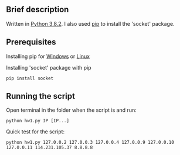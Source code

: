 ## Brief description
Written in [Python 3.8.2](https://www.python.org/downloads/). I also used [pip](https://pypi.org/project/pip/) to install the 'socket' package.

## Prerequisites 
Installing pip for [Windows](https://www.liquidweb.com/kb/install-pip-windows) or [Linux](https://www.tecmint.com/install-pip-in-linux/)

Installing 'socket' package with pip
```
pip install socket
```

## Running the script
Open terminal in the folder when the script is and run:
```
python hw1.py IP [IP...]
```

Quick test for the script:
```
python hw1.py 127.0.0.2 127.0.0.3 127.0.0.4 127.0.0.9 127.0.0.10 127.0.0.11 114.231.105.37 8.8.8.8
```
